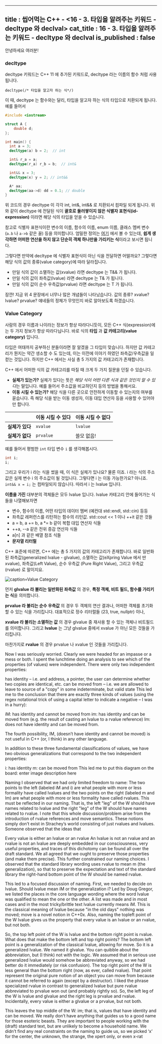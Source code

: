 -----------------
title : 씹어먹는 C++ - <16 - 3. 타입을 알려주는 키워드 - decltype 와 declval>
cat_title : 16 - 3. 타입을 알려주는 키워드 - decltype 와 declval
is_published : false
-----------------

안녕하세요 여러분!

### decltype

decltype 키워드는 C++ 11 에 추가된 키워드로, decltype 라는 이름의 함수 처럼 사용됩니다. 

```info
decltype(/* 타입을 알고자 하는 식*/)
```

이 때, decltype 는 함수와는 달리, 타입을 알고자 하는 식의 타입으로 치환되게 됩니다. 예를 들어서

```cpp
#include <iostream>

struct A {
    double d;
};

int main() {
  int a = 3;
  decltype(a) b = 2;  // int

  int& r_a = a;
  decltype(r_a) r_b = b;  // int&

  int&& x = 3;
  decltype(x) y = 2; // int&&

  A* aa;
  decltype(aa->d) dd = 0.1; // double
}
```

위 코드의 경우 decltype 이 각각 int, int&, int&& 로 치환되서 컴파일 되게 됩니다. 위와 같이 decltype 에 전달된 식이 **괄호로 둘러쌓이지 않은 식별자 표현식(id-expression)** 이라면 해당 식의 타입을 얻을 수 있습니다. 

참고로 식별자 표현식이란 변수의 이름, 함수의 이름, enum 이름, 클래스 멤버 변수(`a.b` 나 `a->b` 같은 꼴) 등을 의미합니다. 엄밀한 정의는 [여기](http://eel.is/c++draft/expr.prim.id#2.2) 에서 볼 수 있는데, **쉽게 생각하면 어떠한 연산을 하지 않고 단순히 객체 하나만을 가리키는 식**이라고 보시면 됩니다.

그렇다면 만약에 decltype 에 식별자 표현식이 아닌 식을 전달하면 어떨까요? 그렇다면 해당 식의 값의 종류(value category)에 따라 달라집니다.

* 만일 식의 값이 소멸하는 값(xvalue) 라면 decltype 는 T&& 가 됩니다.
* 만일 식의 값이 좌측값(lvalue) 라면 decltype 는 T& 가 됩니다.
* 만일 식의 값이 순수 우측값(prvalue) 라면 decltype 는 T 가 됩니다.

잠깐! 지금 위 4 문장에서 너무나 많은 개념들이 나타났습니다. 값의 종류? xvalue? lvalue? prvalue? 얘네들의 정체가 무엇인지 바로 알아보도록 하겠습니다.

### Value Category

사람의 경우 이름과 나이라는 정보가 항상 따라다니듯이, 모든 C++ 식(expression)에는 두 가지 정보가 항상 따라다닙니다. 바로 식의 **타입** 과 **값 카테고리(value category)** 입니다.

타입은 여태까지 공부하신 분들이라면 잘 알겠을 그 타입이 맞습니다. 하지만 값 카테고리가 뭔지는 약간 생소할 수 도 있는데, 이는 이전에 이야기 하였던 좌측값/우측값을 일컫는 것입니다. 하지만 C++ 에서는 사실 총 5 가지의 값 카테고리가 존재합니다.

C++ 에서 어떠한 식의 값 카테고리를 따질 때 크게 두 가지 질문을 던질 수 있습니다.

* **실체가 있는가?** 실체가 있다는 뜻은 *해당 식이 어떤 다른 식과 같은 것인지 알 수 있다*는 말입니다. 예를 들어서 주소값을 비교하던지 등의 방법을 통해서요. 
* **이동 시킬 수 있는가?** 해당 식을 다른 곳으로 안전하게 이동할 수 있는지의 여부를 묻습니다. 즉 해당 식을 받는 이동 생성자, 이동 대입 연산자 등을 사용할 수 있어야만 합니다.

||이동 시킬 수 있다|이동 시킬 수 없다|
|--|------------|--------------|
|**실체가 있다**|`xvalue`|`lvalue`|
|**실체가 없다**|`prvalue`|쓸모 없음!|

예를 들어서 평범한 `int` 타입 변수 `i` 를 생각해봅시다.

```cpp
int i;
i;
```

그리고 우리가 i 라는 식을 썼을 때, 이 식은 실체가 있나요? 물론 이죠. i 라는 식의 주소값은 실제 변수 i 의 주소값이 될 것입니다. 그렇다면 i 는 이동 가능한가요? 아니죠. `int&& x = i;` 는 컴파일되지 않습니다. 따라서 i 는 lvalue 입니다. 

**이름을 가진** 대부분의 객체들은 모두 lvalue 입니다. lvalue 카테고리 안에 들어가는 식들을 나열해보자면

* 변수, 함수의 이름, 어떤 타입의 데이터 멤버 (예컨대 std::endl, std::cin) 등등
* 좌측값 레퍼런스를 리턴하는 함수의 리턴값. std::cout << 1 이나 ++it 같은 것들
* a = b, a += b, a *= b 같이 복합 대입 연산자 식들
* ++a, --a 같은 전위 증감 연산자 식들
* a[n] 과 같은 배열 참조 식들
* **문자열 리터럴**




C++ 표준에 따르면, C++ 에는 총 5 가지의 값의 카테고리가 존재합니다. 바로 일반화된 좌측값(generalized lvalue - glvalue), 소멸하는 값(eXpring Value 에서 딴 xvalue), 좌측값(Left Value), 순수 우측값 (Pure Right Value), 그리고 우측값(rvalue) 로 말이지요.



![caption=Value Category](/img/cpp/16.3.1.png)

먼저 **glvalue 라 불리는 일반화된 좌측값** 의 경우, **특정 객체, 비트 필드, 함수를 가리키는 식**을 의미합니다.

**prvalue 라 불리는 순수 우측값** 의 경우 두 객체의 연산 결과나, 어떠한 객체를 초기화 할 수 있는 식을 가리킵니다. 대표적으로 정수 리터럴들 (23, true, nullptr) 이나, 

**xvalue 라 불리는 소멸하는 값** 의 경우 glvalue 중 재사용 할 수 있는 객체나 비트필드를 의미합니다. 그리고 **lvalue** 는 그냥 glvalue 중에서 xvalue 가 아닌 모든 것들을 가리킵니다.

마찬가지로 **rvalue** 의 경우 prvalue 나 xvalue 인 것들을 가리킵니다. 

Now I was seriously worried. Clearly we were headed for an impasse or a mess or both. I spent the lunchtime doing an analysis to see which of the properties (of values) were independent. There were only two independent properties:

has identity – i.e. and address, a pointer, the user can determine whether two copies are identical, etc.
can be moved from – i.e. we are allowed to leave to source of a "copy" in some indeterminate, but valid state
This led me to the conclusion that there are exactly three kinds of values (using the regex notational trick of using a capital letter to indicate a negative – I was in a hurry):

iM: has identity and cannot be moved from
im: has identity and can be moved from (e.g. the result of casting an lvalue to a rvalue reference)
Im: does not have identity and can be moved from.

The fourth possibility, IM, (doesn’t have identity and cannot be moved) is not useful in C++ (or, I think) in any other language.

In addition to these three fundamental classifications of values, we have two obvious generalizations that correspond to the two independent properties:

i: has identity
m: can be moved from
This led me to put this diagram on the board: enter image description here

Naming
I observed that we had only limited freedom to name: The two points to the left (labeled iM and i) are what people with more or less formality have called lvalues and the two points on the right (labeled  m and Im) are what people with more or less formality have called rvalues. This must be reflected in our naming. That is, the left "leg" of the W should have names related to lvalue and the right "leg" of the W should have names related to rvalue. I note that this whole discussion/problem arise from the introduction of rvalue references and move semantics. These notions simply don’t exist in Strachey’s world consisting of just rvalues and lvalues. Someone observed that the ideas that

Every value is either an lvalue or an rvalue
An lvalue is not an rvalue and an rvalue is not an lvalue
are deeply embedded in our consciousness, very useful properties, and traces of this dichotomy can be found all over the draft standard. We all agreed that we ought to preserve those properties (and make them precise). This further constrained our naming choices. I observed that the standard library wording uses rvalue to mean m (the generalization), so that to preserve the expectation and text of the standard library the right-hand bottom point of the W should be named  rvalue.

This led to a focused discussion of naming. First, we needed to decide on lvalue. Should lvalue mean iM or the generalization i? Led by Doug Gregor, we listed the places in the core language wording where the word lvalue was qualified to mean the one or the other. A list was made and in most cases and in the most tricky/brittle text  lvalue currently means iM. This is the classical meaning of lvalue because "in the old days" nothing was moved; move is a novel notion in C++0x. Also, naming the topleft point of the W lvalue gives us the property that every value is an lvalue or an rvalue, but not both.

So, the top left point of the W is lvalue and the bottom right point is rvalue. What does that make the bottom left and top right points? The bottom left point is a generalization of the classical lvalue, allowing for move. So it is a generalized lvalue. We named it  glvalue. You can quibble about the abbreviation, but (I think) not with the logic. We assumed that in serious use generalized lvalue would somehow be abbreviated anyway, so we had better do it immediately (or risk confusion). The top right point of the W is less general than the bottom right (now, as ever, called rvalue). That point represent the original pure notion of an object you can move from because it cannot be referred to again (except by a destructor). I liked the phrase specialized rvalue in contrast to generalized
  lvalue but pure rvalue abbreviated to prvalue won out (and probably rightly so). So, the left leg of the W is lvalue and glvalue and the right leg is prvalue and rvalue. Incidentally, every value is either a glvalue or a prvalue, but not both.

This leaves the top middle of the W: im; that is, values that have identity and can be moved. We really don’t have anything that guides us to a good name for those esoteric beasts. They are important to people working with the (draft) standard text, but are unlikely to become a household name. We didn’t find any real constraints on the naming to guide us, so we picked ‘x’ for the center, the unknown, the strange, the xpert only, or even x-rat
